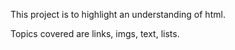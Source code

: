 This project is to highlight an understanding of html.

Topics covered are links, imgs, text, lists.
